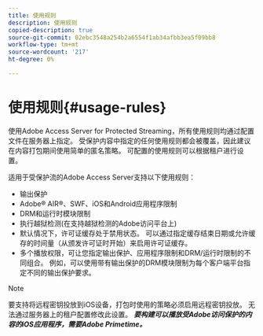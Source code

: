 ```yaml
---
title: 使用规则
description: 使用规则
copied-description: true
source-git-commit: 02ebc3548a254b2a6554f1ab34afbb3ea5f09bb8
workflow-type: tm+mt
source-wordcount: '217'
ht-degree: 0%

---
```


# 使用规则{#usage-rules}

使用Adobe Access Server for Protected Streaming，所有使用规则均通过配置文件在服务器上指定。 受保护内容中指定的任何使用规则都会被覆盖，因此建议在内容打包期间使用简单的匿名策略。 可配置的使用规则可以根据租户进行设置。

适用于受保护流的Adobe Access Server支持以下使用规则：

* 输出保护
* Adobe® AIR®、SWF、iOS和Android应用程序限制
* DRM和运行时模块限制
* 执行越狱检测(在支持越狱检测的Adobe访问平台上)
* 默认情况下，许可证缓存处于禁用状态。 可以通过指定缓存结束日期或允许缓存的时间量（从颁发许可证时开始）来启用许可证缓存。
* 多个播放权限，可让您指定输出保护、应用程序限制和DRM/运行时限制的不同组合。 例如，可以使用带有输出保护的DRM模块限制为每个客户端平台指定不同的输出保护要求。

>[!NOTE]
>
>要支持将远程密钥投放到iOS设备，打包时使用的策略必须启用远程密钥投放。 无法通过服务器上的租户配置修改此设置。 ***要构建可以播放受Adobe访问保护的内容的iOS应用程序，需要Adobe Primetime。***
